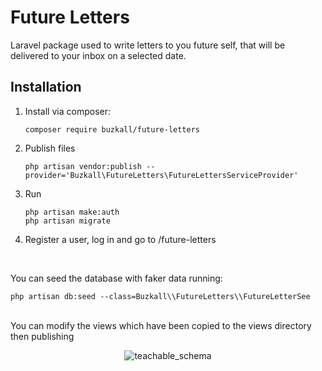 # Future Letters

Laravel package used to write letters to you future self, that will be delivered to your inbox on a selected date.

## Installation

1. Install via composer:
    ```
    composer require buzkall/future-letters
    ```

2. Publish files

    ```
    php artisan vendor:publish --provider='Buzkall\FutureLetters\FutureLettersServiceProvider'
    ```

3. Run 

    ```
    php artisan make:auth
    php artisan migrate
    ```

4. Register a user, log in and go to /future-letters

<br/>

You can seed the database with faker data running:
```
php artisan db:seed --class=Buzkall\\FutureLetters\\FutureLetterSee
```

<br/>
You can modify the views which have been copied to the views directory then publishing

<p align="center">
    <img src="https://i.imgur.com/akuneKQr.png" alt="teachable_schema">
</p>
